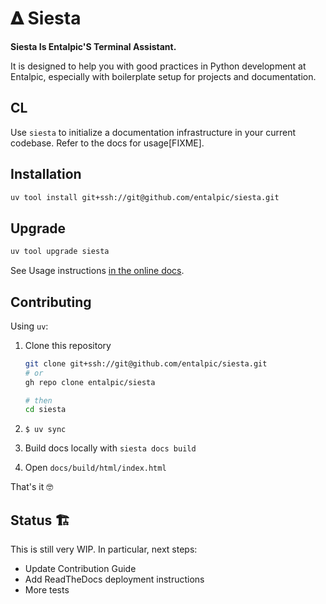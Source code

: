 # 𝚫 Siesta

**Siesta Is Entalpic'S Terminal Assistant.**

It is designed to help you with good practices in Python development at Entalpic, especially with boilerplate setup for projects and documentation.

## CL

Use `siesta` to initialize a documentation infrastructure in your current codebase. Refer to the docs for usage[FIXME].

## Installation

```bash
uv tool install git+ssh://git@github.com/entalpic/siesta.git
```

## Upgrade

```bash
uv tool upgrade siesta
```

See Usage instructions [in the online docs](https://entalpic-siesta.readthedocs-hosted.com/en/latest/autoapi/siesta/cli/index.html).

## Contributing

Using `uv`:

1. Clone this repository

    ```bash
    git clone git+ssh://git@github.com/entalpic/siesta.git
    # or
    gh repo clone entalpic/siesta

    # then
    cd siesta
    ```

2. `$ uv sync`
3. Build docs locally with `siesta docs build`
4. Open `docs/build/html/index.html`

That's it 🤓

## Status 🏗️

This is still very WIP. In particular, next steps:

-   Update Contribution Guide
-   Add ReadTheDocs deployment instructions
-   More tests
